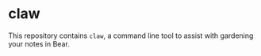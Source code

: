# claw

This repository contains `claw`, a command line tool to assist with
gardening your notes in Bear.
